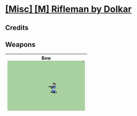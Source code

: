 # [\[Misc\] \[M\] Rifleman by Dolkar](./)
## Credits



## Weapons

| <b>Bow</b><br/><img alt="Bow animation" src="./5.%20Bow%20(Gun)/Bow.gif"/> |
| :---: |
